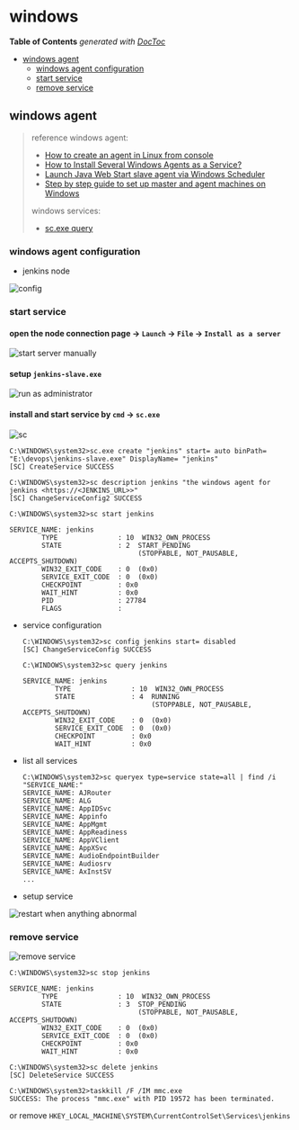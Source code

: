 # windows

**Table of Contents** _generated with_ [_DocToc_](https://github.com/thlorenz/doctoc)

* [windows agent](windows.md#windows-agent)
  * [windows agent configuration](windows.md#windows-agent-configuration)
  * [start service](windows.md#start-service)
  * [remove service](windows.md#remove-service)

## windows agent

> reference windows agent:
>
> * [How to create an agent in Linux from console](https://support.cloudbees.com/hc/en-us/articles/115003929412-How-to-create-an-agent-in-Linux-from-console)
> * [How to Install Several Windows Agents as a Service?](https://support.cloudbees.com/hc/en-us/articles/217423827-How-to-Install-Several-Windows-Slaves-as-a-Service-)
> * [Launch Java Web Start slave agent via Windows Scheduler](https://wiki.jenkins.io/display/JENKINS/Launch+Java+Web+Start+slave+agent+via+Windows+Scheduler)
> * [Step by step guide to set up master and agent machines on Windows](https://wiki.jenkins.io/display/JENKINS/Step+by+step+guide+to+set+up+master+and+agent+machines+on+Windows)
>
> windows services:
>
> * [sc.exe query](https://docs.microsoft.com/en-us/windows-server/administration/windows-commands/sc-query)

### windows agent configuration

* jenkins node

![config](../../.gitbook/assets/win-1%20%281%29.png)

### start service

#### open the node connection page -&gt; `Launch` -&gt; `File` -&gt; `Install as a server`

![start server manually](../../.gitbook/assets/win-3.png)

#### setup `jenkins-slave.exe`

![run as administrator](../../.gitbook/assets/win-6.png)

#### install and start service by `cmd` -&gt; `sc.exe`

![sc](../../.gitbook/assets/win-7%20%281%29.png)

```text
C:\WINDOWS\system32>sc.exe create "jenkins" start= auto binPath= "E:\devops\jenkins-slave.exe" DisplayName= "jenkins"
[SC] CreateService SUCCESS

C:\WINDOWS\system32>sc description jenkins "the windows agent for jenkins <https://<JENKINS_URL>>"
[SC] ChangeServiceConfig2 SUCCESS

C:\WINDOWS\system32>sc start jenkins

SERVICE_NAME: jenkins
        TYPE               : 10  WIN32_OWN_PROCESS
        STATE              : 2  START_PENDING
                                (STOPPABLE, NOT_PAUSABLE, ACCEPTS_SHUTDOWN)
        WIN32_EXIT_CODE    : 0  (0x0)
        SERVICE_EXIT_CODE  : 0  (0x0)
        CHECKPOINT         : 0x0
        WAIT_HINT          : 0x0
        PID                : 27784
        FLAGS              :
```

* service configuration

  ```text
  C:\WINDOWS\system32>sc config jenkins start= disabled
  [SC] ChangeServiceConfig SUCCESS

  C:\WINDOWS\system32>sc query jenkins

  SERVICE_NAME: jenkins
          TYPE               : 10  WIN32_OWN_PROCESS
          STATE              : 4  RUNNING
                                  (STOPPABLE, NOT_PAUSABLE, ACCEPTS_SHUTDOWN)
          WIN32_EXIT_CODE    : 0  (0x0)
          SERVICE_EXIT_CODE  : 0  (0x0)
          CHECKPOINT         : 0x0
          WAIT_HINT          : 0x0
  ```

* list all services

  ```text
  C:\WINDOWS\system32>sc queryex type=service state=all | find /i "SERVICE_NAME:"
  SERVICE_NAME: AJRouter
  SERVICE_NAME: ALG
  SERVICE_NAME: AppIDSvc
  SERVICE_NAME: Appinfo
  SERVICE_NAME: AppMgmt
  SERVICE_NAME: AppReadiness
  SERVICE_NAME: AppVClient
  SERVICE_NAME: AppXSvc
  SERVICE_NAME: AudioEndpointBuilder
  SERVICE_NAME: Audiosrv
  SERVICE_NAME: AxInstSV
  ...
  ```

* setup service

![restart when anything abnormal](../../.gitbook/assets/win-8%20%281%29.png)

### remove service

![remove service](../../.gitbook/assets/win-9.png)

```text
C:\WINDOWS\system32>sc stop jenkins

SERVICE_NAME: jenkins
        TYPE               : 10  WIN32_OWN_PROCESS
        STATE              : 3  STOP_PENDING
                                (STOPPABLE, NOT_PAUSABLE, ACCEPTS_SHUTDOWN)
        WIN32_EXIT_CODE    : 0  (0x0)
        SERVICE_EXIT_CODE  : 0  (0x0)
        CHECKPOINT         : 0x0
        WAIT_HINT          : 0x0

C:\WINDOWS\system32>sc delete jenkins
[SC] DeleteService SUCCESS

C:\WINDOWS\system32>taskkill /F /IM mmc.exe
SUCCESS: The process "mmc.exe" with PID 19572 has been terminated.
```

or remove `HKEY_LOCAL_MACHINE\SYSTEM\CurrentControlSet\Services\jenkins`

